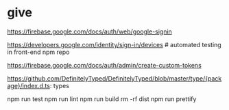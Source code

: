 # give

https://firebase.google.com/docs/auth/web/google-signin

https://developers.google.com/identity/sign-in/devices  # automated testing in front-end npm repo

https://firebase.google.com/docs/auth/admin/create-custom-tokens

https://github.com/DefinitelyTyped/DefinitelyTyped/blob/master/type/{package}/index.d.ts: types

npm run test
npm run lint
npm run build
rm -rf dist
npm run prettify
